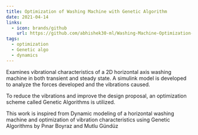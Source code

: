 ```yaml
---
title: Optimization of Washing Machine with Genetic Algorithm
date: 2021-04-14
links:
  - icon: brands/github
    url: https://github.com/abhishek30-ml/Washing-Machine-Optimization-using-Genetic-Algorithm
tags:
  - optimization
  - Genetic algo
  - dynamics
---
```


Examines vibrational characteristics of a 2D horizontal axis washing machine in both transient and steady state. A simulink model is developed to analyze the forces developed and the vibrations caused. 

To reduce the vibrations and improve the design proposal, an optimization scheme called Genetic Algorithms is utilized. 

This work is inspired from Dynamic modeling of a horizontal washing machine and optimization of vibration characteristics using Genetic Algorithms by Pınar Boyraz and Mutlu Gündüz

<!--more-->
